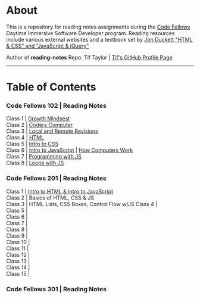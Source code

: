 # About
This is a repository for reading notes assignments during the [Code Fellows](https://www.codefellows.org/) Daytime Immersive Software Developer program. Reading resources include various external websites and a textbook set by [Jon Duckett "HTML & CSS" and "JavaScript & jQuery"](https://www.amazon.com/dp/1118907442/ref=cm_sw_em_r_mt_dp_U_X77.EbAN2ACE2)

Author of **reading-notes** Repo: Tif Taylor  \| [Tif's GitHub Profile Page](https://github.com/tiftaylor)

---

# Table of Contents

### Code Fellows 102 | Reading Notes
Class 1 \| [Growth Mindsest](growth-mindset.md)  
Class 2 \| [Coders Computer](coders-computer.md)  
Class 3 \| [Local and Remote Revisions](git-intro.md)   
Class 4 \| [HTML](html-structure.md)   
Class 5 \| [Intro to CSS](css-intro.md)   
Class 6 \| [Intro to JavaScript](js-intro.md) \| [How Computers Work](computers.md)     
Class 7 \| [Programming with JS](moreJS.md)   
Class 8 \| [Loops with JS](loops.md)  

### Code Fellows 201 | Reading Notes
Class 1 \| [Intro to HTML & Intro to JavaScript](class-01.md)   
Class 2 \| Basics of HTML, CSS & JS   
Class 3 \| HTML Lists, CSS Boxes, Control Flow w/JS
Class 4 \|  
Class 5 \|  
Class 6 \|  
Class 7 \|  
Class 8 \|  
Class 9 \|  
Class 10 \|  
Class 11 \|  
Class 12 \|  
Class 13 \|  
Class 14 \|  
Class 15 \|  

### Code Fellows 301 | Reading Notes


